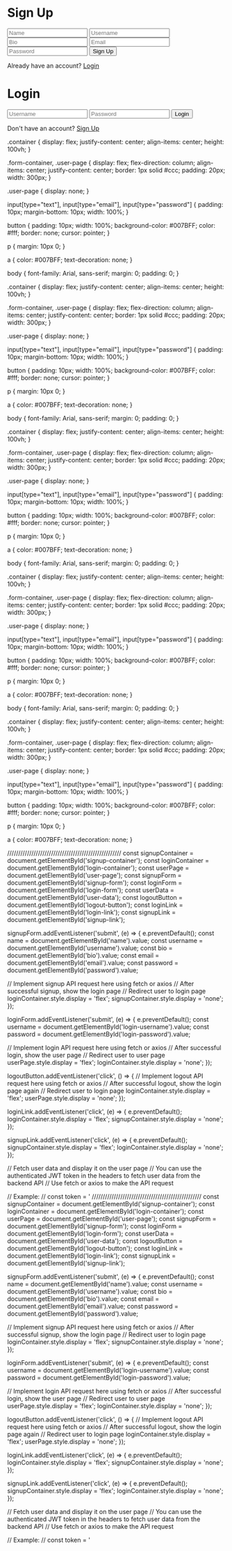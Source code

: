 <!DOCTYPE html>
<html>
<head>
  <title>User Info and Login System</title>
  <link rel="stylesheet" href="styles.css">
</head>
<body>
  <div class="container">
    <div class="form-container" id="signup-container">
      <h1>Sign Up</h1>
      <form id="signup-form">
        <input type="text" placeholder="Name" id="name" required>
        <input type="text" placeholder="Username" id="username" required>
        <input type="text" placeholder="Bio" id="bio" required>
        <input type="email" placeholder="Email" id="email" required>
        <input type="password" placeholder="Password" id="password" required>
        <button type="submit">Sign Up</button>
        <p>Already have an account? <a href="#" id="login-link">Login</a></p>
      </form>
    </div>
    <div class="form-container" id="login-container">
      <h1>Login</h1>
      <form id="login-form">
        <input type="text" placeholder="Username" id="login-username" required>
        <input type="password" placeholder="Password" id="login-password" required>
        <button type="submit">Login</button>
        <p>Don't have an account? <a href="#" id="signup-link">Sign Up</a></p>
      </form>
    </div>
    <div class="user-page" id="user-page" style="display: none;">
      <h1>Welcome to User Page</h1>
      <img src="demo-image.jpg" alt="User Demo Image">
      <div class="user-data" id="user-data">
        <!-- User data will be fetched and displayed here -->
      </div>
      <button id="logout-button">Logout</button>
    </div>
  </div>
  <script src="script.js"></script>
</body>
</html
  /////////////////////////////////////////////////////////////
  body {
  font-family: Arial, sans-serif;
  margin: 0;
  padding: 0;
}

.container {
  display: flex;
  justify-content: center;
  align-items: center;
  height: 100vh;
}

.form-container, .user-page {
  display: flex;
  flex-direction: column;
  align-items: center;
  justify-content: center;
  border: 1px solid #ccc;
  padding: 20px;
  width: 300px;
}

.user-page {
  display: none;
}

input[type="text"], input[type="email"], input[type="password"] {
  padding: 10px;
  margin-bottom: 10px;
  width: 100%;
}

button {
  padding: 10px;
  width: 100%;
  background-color: #007BFF;
  color: #fff;
  border: none;
  cursor: pointer;
}

p {
  margin: 10px 0;
}

a {
  color: #007BFF;
  text-decoration: none;
}

body {
  font-family: Arial, sans-serif;
  margin: 0;
  padding: 0;
}

.container {
  display: flex;
  justify-content: center;
  align-items: center;
  height: 100vh;
}

.form-container, .user-page {
  display: flex;
  flex-direction: column;
  align-items: center;
  justify-content: center;
  border: 1px solid #ccc;
  padding: 20px;
  width: 300px;
}

.user-page {
  display: none;
}

input[type="text"], input[type="email"], input[type="password"] {
  padding: 10px;
  margin-bottom: 10px;
  width: 100%;
}

button {
  padding: 10px;
  width: 100%;
  background-color: #007BFF;
  color: #fff;
  border: none;
  cursor: pointer;
}

p {
  margin: 10px 0;
}

a {
  color: #007BFF;
  text-decoration: none;
}

body {
  font-family: Arial, sans-serif;
  margin: 0;
  padding: 0;
}

.container {
  display: flex;
  justify-content: center;
  align-items: center;
  height: 100vh;
}

.form-container, .user-page {
  display: flex;
  flex-direction: column;
  align-items: center;
  justify-content: center;
  border: 1px solid #ccc;
  padding: 20px;
  width: 300px;
}

.user-page {
  display: none;
}

input[type="text"], input[type="email"], input[type="password"] {
  padding: 10px;
  margin-bottom: 10px;
  width: 100%;
}

button {
  padding: 10px;
  width: 100%;
  background-color: #007BFF;
  color: #fff;
  border: none;
  cursor: pointer;
}

p {
  margin: 10px 0;
}

a {
  color: #007BFF;
  text-decoration: none;
}

body {
  font-family: Arial, sans-serif;
  margin: 0;
  padding: 0;
}

.container {
  display: flex;
  justify-content: center;
  align-items: center;
  height: 100vh;
}

.form-container, .user-page {
  display: flex;
  flex-direction: column;
  align-items: center;
  justify-content: center;
  border: 1px solid #ccc;
  padding: 20px;
  width: 300px;
}

.user-page {
  display: none;
}

input[type="text"], input[type="email"], input[type="password"] {
  padding: 10px;
  margin-bottom: 10px;
  width: 100%;
}

button {
  padding: 10px;
  width: 100%;
  background-color: #007BFF;
  color: #fff;
  border: none;
  cursor: pointer;
}

p {
  margin: 10px 0;
}

a {
  color: #007BFF;
  text-decoration: none;
}

body {
  font-family: Arial, sans-serif;
  margin: 0;
  padding: 0;
}

.container {
  display: flex;
  justify-content: center;
  align-items: center;
  height: 100vh;
}

.form-container, .user-page {
  display: flex;
  flex-direction: column;
  align-items: center;
  justify-content: center;
  border: 1px solid #ccc;
  padding: 20px;
  width: 300px;
}

.user-page {
  display: none;
}

input[type="text"], input[type="email"], input[type="password"] {
  padding: 10px;
  margin-bottom: 10px;
  width: 100%;
}

button {
  padding: 10px;
  width: 100%;
  background-color: #007BFF;
  color: #fff;
  border: none;
  cursor: pointer;
}

p {
  margin: 10px 0;
}

a {
  color: #007BFF;
  text-decoration: none;
}

////////////////////////////////////////////////////
const signupContainer = document.getElementById('signup-container');
const loginContainer = document.getElementById('login-container');
const userPage = document.getElementById('user-page');
const signupForm = document.getElementById('signup-form');
const loginForm = document.getElementById('login-form');
const userData = document.getElementById('user-data');
const logoutButton = document.getElementById('logout-button');
const loginLink = document.getElementById('login-link');
const signupLink = document.getElementById('signup-link');

signupForm.addEventListener('submit', (e) => {
  e.preventDefault();
  const name = document.getElementById('name').value;
  const username = document.getElementById('username').value;
  const bio = document.getElementById('bio').value;
  const email = document.getElementById('email').value;
  const password = document.getElementById('password').value;

  // Implement signup API request here using fetch or axios
  // After successful signup, show the login page
  // Redirect user to login page
  loginContainer.style.display = 'flex';
  signupContainer.style.display = 'none';
});

loginForm.addEventListener('submit', (e) => {
  e.preventDefault();
  const username = document.getElementById('login-username').value;
  const password = document.getElementById('login-password').value;

  // Implement login API request here using fetch or axios
  // After successful login, show the user page
  // Redirect user to user page
  userPage.style.display = 'flex';
  loginContainer.style.display = 'none';
});

logoutButton.addEventListener('click', () => {
  // Implement logout API request here using fetch or axios
  // After successful logout, show the login page again
  // Redirect user to login page
  loginContainer.style.display = 'flex';
  userPage.style.display = 'none';
});

loginLink.addEventListener('click', (e) => {
  e.preventDefault();
  loginContainer.style.display = 'flex';
  signupContainer.style.display = 'none';
});

signupLink.addEventListener('click', (e) => {
  e.preventDefault();
  signupContainer.style.display = 'flex';
  loginContainer.style.display = 'none';
});

// Fetch user data and display it on the user page
// You can use the authenticated JWT token in the headers to fetch user data from the backend API
// Use fetch or axios to make the API request

// Example:
// const token = '
//////////////////////////////////////////////////
const signupContainer = document.getElementById('signup-container');
const loginContainer = document.getElementById('login-container');
const userPage = document.getElementById('user-page');
const signupForm = document.getElementById('signup-form');
const loginForm = document.getElementById('login-form');
const userData = document.getElementById('user-data');
const logoutButton = document.getElementById('logout-button');
const loginLink = document.getElementById('login-link');
const signupLink = document.getElementById('signup-link');

signupForm.addEventListener('submit', (e) => {
  e.preventDefault();
  const name = document.getElementById('name').value;
  const username = document.getElementById('username').value;
  const bio = document.getElementById('bio').value;
  const email = document.getElementById('email').value;
  const password = document.getElementById('password').value;

  // Implement signup API request here using fetch or axios
  // After successful signup, show the login page
  // Redirect user to login page
  loginContainer.style.display = 'flex';
  signupContainer.style.display = 'none';
});

loginForm.addEventListener('submit', (e) => {
  e.preventDefault();
  const username = document.getElementById('login-username').value;
  const password = document.getElementById('login-password').value;

  // Implement login API request here using fetch or axios
  // After successful login, show the user page
  // Redirect user to user page
  userPage.style.display = 'flex';
  loginContainer.style.display = 'none';
});

logoutButton.addEventListener('click', () => {
  // Implement logout API request here using fetch or axios
  // After successful logout, show the login page again
  // Redirect user to login page
  loginContainer.style.display = 'flex';
  userPage.style.display = 'none';
});

loginLink.addEventListener('click', (e) => {
  e.preventDefault();
  loginContainer.style.display = 'flex';
  signupContainer.style.display = 'none';
});

signupLink.addEventListener('click', (e) => {
  e.preventDefault();
  signupContainer.style.display = 'flex';
  loginContainer.style.display = 'none';
});

// Fetch user data and display it on the user page
// You can use the authenticated JWT token in the headers to fetch user data from the backend API
// Use fetch or axios to make the API request

// Example:
// const token = '

